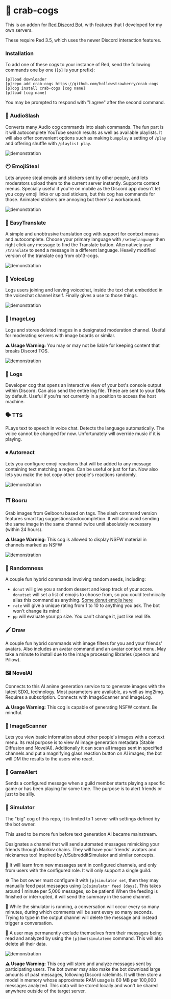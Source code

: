 # 🦀 crab-cogs

This is an addon for [Red Discord Bot](https://github.com/Cog-Creators/Red-DiscordBot), with features that I developed for my own servers.

These require Red 3.5, which uses the newer Discord interaction features.

### Installation

To add one of these cogs to your instance of Red, send the following commands one by one (`[p]` is your prefix):
```
[p]load downloader
[p]repo add crab-cogs https://github.com/hollowstrawberry/crab-cogs
[p]cog install crab-cogs [cog name]
[p]load [cog name]
```

You may be prompted to respond with "I agree" after the second command.

### 🎵 AudioSlash

Converts many Audio cog commands into slash commands. The fun part is it will autocomplete YouTube search results as well as available playlists. It will also offer convenient options such as making `bumpplay` a setting of `/play` and offering shuffle with `/playlist play`.

![demonstration](https://i.imgur.com/EDJybmH.png)

### 😶 EmojiSteal

Lets anyone steal emojis and stickers sent by other people, and lets moderators upload them to the current server instantly. Supports context menus. Specially useful if you're on mobile as the Discord app doesn't let you copy emoji links or upload stickers, but this cog has commands for those. Animated stickers are annoying but there's a workaround.

![demonstration](https://i.imgur.com/Mj4jbGo.png)

### 🎌 EasyTranslate

A simple and unobtrusive translation cog with support for context menus and autocomplete. Choose your primary language with `/setmylanguage` then right click any message to find the Translate button. Alternatively use `/translate` to send a message in a different language. Heavily modified version of the translate cog from ob13-cogs.

![demonstration](https://i.imgur.com/zlc5BVJ.gif)

### 🎤 VoiceLog

Logs users joining and leaving voicechat, inside the text chat embedded in the voicechat channel itself. Finally gives a use to those things.

![demonstration](https://i.imgur.com/CAzmA9R.png)

### 🎐 ImageLog

Logs and stores deleted images in a designated moderation channel. Useful for moderating servers with image boards or similar.

**⚠️ Usage Warning:** You may or may not be liable for keeping content that breaks Discord TOS.

![demonstration](https://i.imgur.com/i2glgOA.png)

### 📜 Logs

Developer cog that opens an interactive view of your bot's console output within Discord. Can also send the entire log file. These are sent to your DMs by default. Useful if you're not currently in a position to access the host machine.

### 🗣 TTS

PLays text to speech in voice chat. Detects the language automatically. The voice cannot be changed for now. Unfortunately will override music if it is playing.

### ⏺ Autoreact

Lets you configure emoji reactions that will be added to any message containing text matching a regex. Can be useful or just for fun. Now also lets you make the bot copy other people's reactions randomly.  

![demonstration](https://i.imgur.com/yQ7LJd2.png)

### ⛩ Booru

Grab images from Gelbooru based on tags. The slash command version features smart tag suggestions/autocompletion. It will also avoid sending the same image in the same channel twice until absolutely necessary (within 24 hours).

**⚠️ Usage Warning:** This cog is allowed to display NSFW material in channels marked as NSFW

![demonstration](https://i.imgur.com/KxD7pKq.png)

### 🎲 Randomness

A couple fun hybrid commands involving random seeds, including:

* `donut` will give you a random dessert and keep track of your score. `donutset` will set a list of emojis to choose from, so you could technically alias this command as anything. [Some donut emojis here](https://imgur.com/a/9hW2RRf)  
* `rate` will give a unique rating from 1 to 10 to anything you ask. The bot won't change its mind!  
* `pp` will evaluate your pp size. You can't change it, just like real life.  

### 🖌️ Draw

A couple fun hybrid commands with image filters for you and your friends' avatars. Also includes an avatar command and an avatar context menu. May take a minute to install due to the image processing libraries (opencv and Pillow).

### 🖼 NovelAI

Connects to this AI anime generation service to to generate images with the latest SDXL technology. Most parameters are available, as well as img2img. Requires a subscription. Connects with ImageScanner and ImageLog.

**⚠️ Usage Warning:** This cog is capable of generating NSFW content. Be mindful.

### 📎 ImageScanner

Lets you view basic information about other people's images with a context menu. Its real purpose is to view AI image generation metadata (Stable Diffusion and NovelAI). Additionally it can scan all images sent in specified channels and put a magnifying glass reaction button on AI images; the bot will DM the results to the users who react.

### 📢 GameAlert

Sends a configured message when a guild member starts playing a specific game or has been playing for some time. The purpose is to alert friends or just to be silly.

### 🧠 Simulator

The "big" cog of this repo, it is limited to 1 server with settings defined by the bot owner.

This used to be more fun before text generation AI became mainstream.

Designates a channel that will send automated messages mimicking your friends through Markov chains. They will have your friends' avatars and nicknames too! Inspired by /r/SubredditSimulator and similar concepts.

🧠 It will learn from new messages sent in configured channels, and only from users with the configured role. It will only support a single guild.

⚙ The bot owner must configure it with `[p]simulator set`, then they may manually feed past messages using `[p]simulator feed [days]`. This takes around 1 minute per 5,000 messages, so be patient! When the feeding is finished or interrupted, it will send the summary in the same channel.

🔄 While the simulator is running, a conversation will occur every so many minutes, during which comments will be sent every so many seconds. Trying to type in the output channel will delete the message and instead trigger a conversation.

👤 A user may permanently exclude themselves from their messages being read and analyzed by using the `[p]dontsimulateme` command. This will also delete all their data.

![demonstration](https://media.discordapp.net/attachments/541768631445618689/1031334469904384100/unknown.png)

**⚠️ Usage Warning:** This cog will store and analyze messages sent by participating users. The bot owner may also make the bot download large amounts of past messages, following Discord ratelimits. It will then store a model in memory whose approximate RAM usage is 60 MB per 100,000 messages analyzed. This data will be stored locally and won't be shared anywhere outside of the target server.
